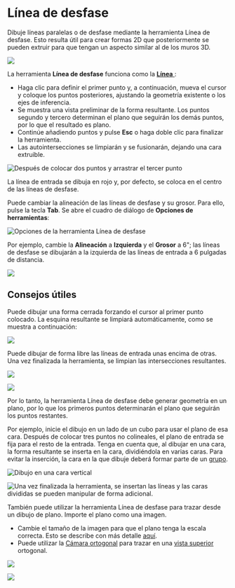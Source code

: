 # Línea de desfase

Dibuje líneas paralelas o de desfase mediante la herramienta Línea de desfase. Esto resulta útil para crear formas 2D que posteriormente se pueden extruir para que tengan un aspecto similar al de los muros 3D.

![](<../.gitbook/assets/image (3).png>)

La herramienta **Línea de desfase** funciona como la [**Línea** ](https://windows.help.formit.autodesk.com/v/spanish/tool-library/line-tool):

* Haga clic para definir el primer punto y, a continuación, mueva el cursor y coloque los puntos posteriores, ajustando la geometría existente o los ejes de inferencia.&#x20;
* Se muestra una vista preliminar de la forma resultante. Los puntos segundo y tercero determinan el plano que seguirán los demás puntos, por lo que el resultado es plano.
* Continúe añadiendo puntos y pulse **Esc** o haga doble clic para finalizar la herramienta.
* Las autointersecciones se limpiarán y se fusionarán, dejando una cara extruible.

![Después de colocar dos puntos y arrastrar el tercer punto](../.gitbook/assets/walls1.png)

La línea de entrada se dibuja en rojo y, por defecto, se coloca en el centro de las líneas de desfase.

Puede cambiar la alineación de las líneas de desfase y su grosor. Para ello, pulse la tecla **Tab**. Se abre el cuadro de diálogo de **Opciones de herramientas**:

![Opciones de la herramienta Línea de desfase](../.gitbook/assets/walls2.png)

Por ejemplo, cambie la **Alineación** a **Izquierda** y el **Grosor** a 6"; las líneas de desfase se dibujarán a la izquierda de las líneas de entrada a 6 pulgadas de distancia.

![](../.gitbook/assets/walls3.png)

## Consejos útiles

Puede dibujar una forma cerrada forzando el cursor al primer punto colocado. La esquina resultante se limpiará automáticamente, como se muestra a continuación:

![](../.gitbook/assets/walls4.png)

Puede dibujar de forma libre las líneas de entrada unas encima de otras. Una vez finalizada la herramienta, se limpian las intersecciones resultantes.

![](../.gitbook/assets/walls5.png)

![](../.gitbook/assets/walls6.png)

Por lo tanto, la herramienta Línea de desfase debe generar geometría en un plano, por lo que los primeros puntos determinarán el plano que seguirán los puntos restantes.

Por ejemplo, inicie el dibujo en un lado de un cubo para usar el plano de esa cara. Después de colocar tres puntos no colineales, el plano de entrada se fija para el resto de la entrada. Tenga en cuenta que, al dibujar en una cara, la forma resultante se inserta en la cara, dividiéndola en varias caras. Para evitar la inserción, la cara en la que dibuje deberá formar parte de un [grupo](https://windows.help.formit.autodesk.com/v/spanish/tool-library/groups).

![Dibujo en una cara vertical](../.gitbook/assets/walls7.png)

![Una vez finalizada la herramienta, se insertan las líneas y las caras divididas se pueden manipular de forma adicional.](../.gitbook/assets/walls8.png)

También puede utilizar la herramienta Línea de desfase para trazar desde un dibujo de plano. Importe el plano como una imagen.

* Cambie el tamaño de la imagen para que el plano tenga la escala correcta. Esto se describe con más detalle [aquí](https://windows.help.formit.autodesk.com/building-the-farnsworth-house/work-with-images-and-the-ground-plane). &#x20;
* Puede utilizar la [Cámara ortogonal](orthographic-camera.md) para trazar en una [vista superior](orthographic-views.md) ortogonal.

![](../.gitbook/assets/walls9.png)

![](../.gitbook/assets/walls10.png)
